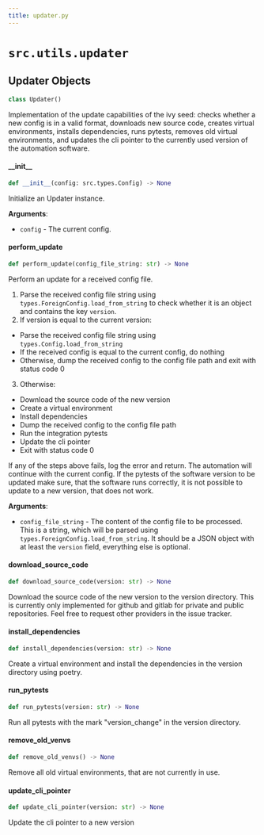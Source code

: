 ```yaml
---
title: updater.py
---
```


# `src.utils.updater`


## Updater Objects

```python
class Updater()
```

Implementation of the update capabilities of the ivy seed: checks
whether a new config is in a valid format, downloads new source code,
creates virtual environments, installs dependencies, runs pytests,
removes old virtual environments, and updates the cli pointer to the
currently used version of the automation software.


#### \_\_init\_\_

```python
def __init__(config: src.types.Config) -> None
```

Initialize an Updater instance.

**Arguments**:

- `config` - The current config.


#### perform\_update

```python
def perform_update(config_file_string: str) -> None
```

Perform an update for a received config file.

1. Parse the received config file string using
`types.ForeignConfig.load_from_string` to check whether
it is an object and contains the key `version`.
2. If version is equal to the current version:
* Parse the received config file string using
`types.Config.load_from_string`
* If the received config is equal to the current
config, do nothing
* Otherwise, dump the received config to the config
file path and exit with status code 0
3. Otherwise:
* Download the source code of the new version
* Create a virtual environment
* Install dependencies
* Dump the received config to the config file path
* Run the integration pytests
* Update the cli pointer
* Exit with status code 0

If any of the steps above fails, log the error and return. The
automation will continue with the current config. If the pytests
of the software version to be updated make sure, that the software
runs correctly, it is not possible to update to a new version, that
does not work.

**Arguments**:

- `config_file_string` - The content of the config file to be processed.
  This is a string, which will be parsed using
  `types.ForeignConfig.load_from_string`. It should
  be a JSON object with at least the `version` field,
  everything else is optional.


#### download\_source\_code

```python
def download_source_code(version: str) -> None
```

Download the source code of the new version to the version
directory. This is currently only implemented for github and
gitlab for private and public repositories. Feel free to request
other providers in the issue tracker.


#### install\_dependencies

```python
def install_dependencies(version: str) -> None
```

Create a virtual environment and install the dependencies in
the version directory using poetry.


#### run\_pytests

```python
def run_pytests(version: str) -> None
```

Run all pytests with the mark "version_change" in the version directory.


#### remove\_old\_venvs

```python
def remove_old_venvs() -> None
```

Remove all old virtual environments, that are not currently in use.


#### update\_cli\_pointer

```python
def update_cli_pointer(version: str) -> None
```

Update the cli pointer to a new version